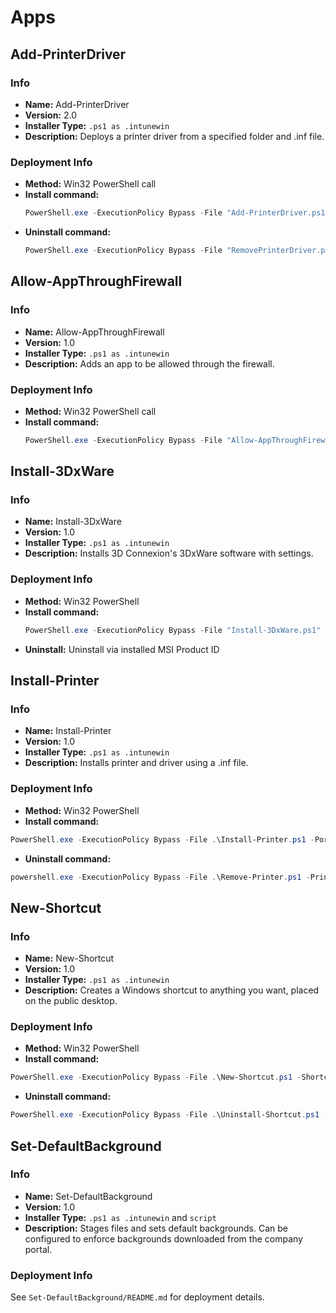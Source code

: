 # Apps
## Add-PrinterDriver
### Info
 - **Name:** Add-PrinterDriver
 - **Version:** 2.0
 - **Installer Type:** `.ps1 as .intunewin`
 - **Description:** Deploys a printer driver from a specified folder and .inf file.

### Deployment Info
 - **Method:** Win32 PowerShell call
 - **Install command:**
   ```powershell
   PowerShell.exe -ExecutionPolicy Bypass -File "Add-PrinterDriver.ps1
   ```
 - **Uninstall command:**
   ```powershell
   PowerShell.exe -ExecutionPolicy Bypass -File "RemovePrinterDriver.ps1"
   ```

## Allow-AppThroughFirewall
### Info
 - **Name:** Allow-AppThroughFirewall
 - **Version:** 1.0
 - **Installer Type:** `.ps1 as .intunewin`
 - **Description:** Adds an app to be allowed through the firewall.

### Deployment Info
 - **Method:** Win32 PowerShell call
 - **Install command:**
   ```powershell
   PowerShell.exe -ExecutionPolicy Bypass -File "Allow-AppThroughFirewall.ps1" -appName "Name of your app" -appPath "C:\ProgramFiles\App\App.exe"
   ```

## Install-3DxWare
### Info
 - **Name:** Install-3DxWare
 - **Version:** 1.0
 - **Installer Type:** `.ps1 as .intunewin`
 - **Description:** Installs 3D Connexion's 3DxWare software with settings.

### Deployment Info
 - **Method:** Win32 PowerShell
 - **Install command:**
   ```powershell
   PowerShell.exe -ExecutionPolicy Bypass -File "Install-3DxWare.ps1"
   ```
 - **Uninstall:** Uninstall via installed MSI Product ID


## Install-Printer
### Info
 - **Name:** Install-Printer
 - **Version:** 1.0
 - **Installer Type:** `.ps1 as .intunewin`
 - **Description:** Installs printer and driver using a .inf file.

### Deployment Info
 - **Method:** Win32 PowerShell
 - **Install command:**
 ```powershell
 PowerShell.exe -ExecutionPolicy Bypass -File .\Install-Printer.ps1 -PortName "IP_10.10.1.1" -PrinterIP "10.1.1.1" -PrinterName "Canon Printer Upstairs" -DriverName "Canon Generic Plus UFR II" -INFFile "CNLB0MA64.inf"
 ```
 - **Uninstall command:**
 ```powershell
 powershell.exe -ExecutionPolicy Bypass -File .\Remove-Printer.ps1 -PrinterName "Canon Printer Upstairs"
 ```


## New-Shortcut
### Info
 - **Name:** New-Shortcut
 - **Version:** 1.0
 - **Installer Type:** `.ps1 as .intunewin`
 - **Description:** Creates a Windows shortcut to anything you want, placed on the public desktop.

### Deployment Info
 - **Method:** Win32 PowerShell
 - **Install command:**
 ```powershell
 PowerShell.exe -ExecutionPolicy Bypass -File .\New-Shortcut.ps1 -ShortcutName "Name" -TargetPath "WhatTheShortcutOpens" -IconStoragePath "WhereIsTheIcon" -IconName "Name of the icon" -ShortcutDestination "C:\Users\Public\Desktop [Optional]"
 ```
 - **Uninstall command:**
 ```powershell
 PowerShell.exe -ExecutionPolicy Bypass -File .\Uninstall-Shortcut.ps1 -ShortcutName "Name" -ShortcutDestination "C:\Users\Public\Desktop [Optional if not specified under install]" -IconDirectory "WhereIsTheIcon"
 ```


## Set-DefaultBackground
### Info
 - **Name:** Set-DefaultBackground
 - **Version:** 1.0
 - **Installer Type:** `.ps1 as .intunewin` and `script`
 - **Description:** Stages files and sets default backgrounds. Can be configured to enforce backgrounds downloaded from the company portal.

### Deployment Info
See `Set-DefaultBackground/README.md` for deployment details.